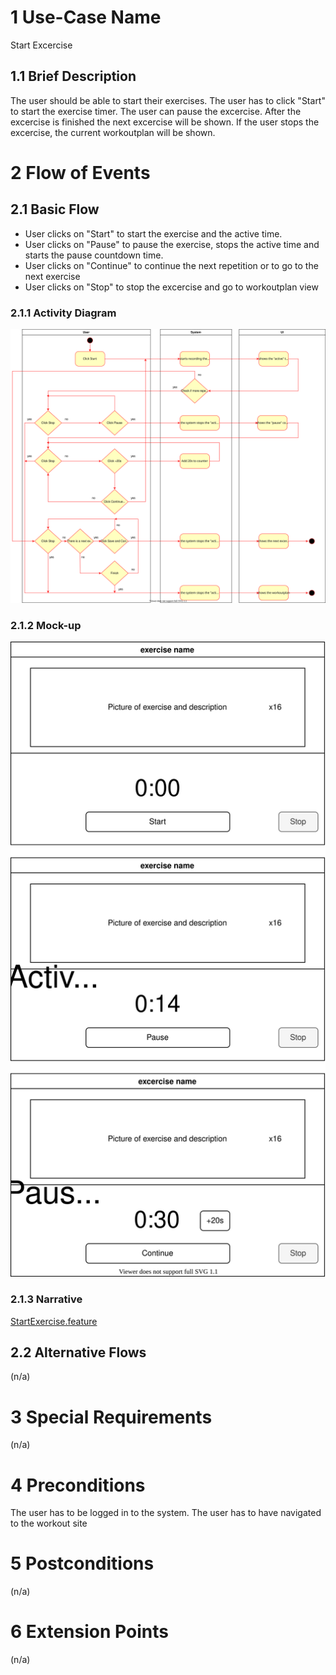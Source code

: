 # 1 Use-Case Name

Start Excercise

## 1.1 Brief Description

The user should be able to start their exercises.
The user has to click "Start" to start the exercise timer. 
The user can pause the excercise. 
After the excercise is finished the next excercise will be shown.
If the user stops the excercise, the current workoutplan will be shown.


# 2 Flow of Events

## 2.1 Basic Flow
- User clicks on "Start" to start the exercise and the active time.
- User clicks on "Pause" to pause the exercise, stops the active time and starts the pause countdown time.
- User clicks on "Continue" to continue the next repetition or to go to the next exercise
- User clicks on "Stop" to stop the excercise and go to workoutplan view


### 2.1.1 Activity Diagram

![Activity Diagram "Start Workout"](../ActivityDiagrams/Start_Exercise.drawio.svg)

### 2.1.2 Mock-up

![Mock-up "Start Workout"](../MockUps/MockUpStartExercise.drawio.svg)

### 2.1.3 Narrative
[StartExercise.feature](https://github.com/tthomasb/FitnessWebApp/blob/main/Rule-the-Gym/e2e/src/specs/StartExercise.feature)
<!--
```gherkin
Feature: Start Exercise

  As a signed in user
  i want to start, pause and stop an exercise of a "Workoutplan"

  Background:
    Given I am signed in with username "USER" and password "PASSWORD"
    And I am on the "Workout" page
    And I started a "Workoutplan"
    And the exercise window is visible

  Scenario: Start the exercise
    Given the timer is set to "0:00"
    And the "Start" button is visible
    When I press the "Start" button
    Then the "Timer" starts counting up

  Scenario: Pause the excercise
    Given the "Timer" is counting up
    And there are more "Repetitions" of the exercise
    And the "Pause" button is visible
    When I press the "Pause" button
    Then the time of the "Timer" is saved
    And the "Timer" is set to a "Pause" time
    And the "Timer" starts counting down

  Scenario: Add 20s to pause time
    Given the "Timer" is counting down
    And the "+20s" button is visible
    When I press the "+20s" button
    Then the "Timer" adds 20 seconds to the time

  Scenario: Continue the exercise
    Given the "Timer" is counting down
    And the "Continue" button is visible
    When I press the "Continue" button or the "Timer" is set to "0:00"
    Then the time of the "Timer" is set to "0:00"
    And the "Timer" starts counting up

  Scenario: Continue with the next exercise
    Given the "Timer" is counting up
    And the "Save and Continue with next Exercise" button is visible
    And there is a next exercise
    When I press the "Save and Continue with next Exercise" button
    Then the time of the "Timer" is saved
    And the "Timer" stops counting
    And the "Timer" is set to a "0:00" time
    And the the next exercise is visible

  Scenario: Workoutplan finished
    Given the "Timer" is counting up
    And the "Finish" button is visible
    And there is no next exercise
    When I press the "Finish" button
    Then the time of the "Timer" is saved
    And I am on the "Workoutplan" page
    And the current workoutplan is visible

  Scenario: Stop the excercise
    When I press the "Stop" button
    Then the exercise window is closed
    And I am on the "Workoutplan" page
    And the current workoutplan is visible
```-->
## 2.2 Alternative Flows

(n/a)

# 3 Special Requirements

(n/a)

# 4 Preconditions

The user has to be logged in to the system.
The user has to have navigated to the workout site

# 5 Postconditions

(n/a)

# 6 Extension Points

(n/a)
